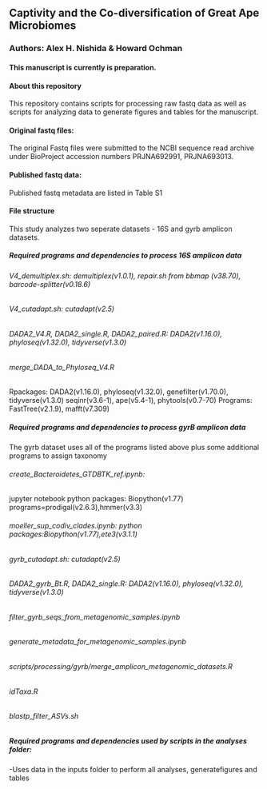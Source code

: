 ## Captivity and the Co-diversification of Great Ape Microbiomes
### Authors: Alex H. Nishida & Howard Ochman


#### This manuscript is currently is preparation.

#### About this repository
This repository contains scripts for processing raw fastq data as well as scripts for analyzing data to generate figures and tables for the manuscript.

#### Original fastq files:
The original Fastq files were submitted to the NCBI sequence read archive under BioProject accession numbers PRJNA692991, PRJNA693013.

#### Published fastq data:
Published fastq metadata are listed in Table S1

#### File structure
This study analyzes two seperate datasets - 16S and gyrb amplicon datasets.

##### Required programs and dependencies to process 16S amplicon data

###### V4_demultiplex.sh: demultiplex(v1.0.1), repair.sh from bbmap (v38.70), barcode-splitter(v0.18.6)
###### V4_cutadapt.sh: cutadapt(v2.5)
###### DADA2_V4.R, DADA2_single.R, DADA2_paired.R: DADA2(v1.16.0), phyloseq(v1.32.0), tidyverse(v1.3.0)
###### merge_DADA_to_Phyloseq_V4.R
Rpackages: DADA2(v1.16.0), phyloseq(v1.32.0), genefilter(v1.70.0), tidyverse(v1.3.0)
seqinr(v3.6-1), ape(v5.4-1), phytools(v0.7-70)
Programs: FastTree(v2.1.9), mafft(v7.309)

##### Required programs and dependencies to process gyrB amplicon data
The gyrb dataset uses all of the programs listed above plus some additional programs to assign taxonomy

###### create_Bacteroidetes_GTDBTK_ref.ipynb: 
jupyter notebook
python packages: Biopython(v1.77)
programs=prodigal(v2.6.3),hmmer(v3.3)

###### moeller_sup_codiv_clades.ipynb: python packages:Biopython(v1.77),ete3(v3.1.1)
###### gyrb_cutadapt.sh: cutadapt(v2.5)
###### DADA2_gyrb_Bt.R, DADA2_single.R: DADA2(v1.16.0), phyloseq(v1.32.0), tidyverse(v1.3.0)

###### filter_gyrb_seqs_from_metagenomic_samples.ipynb
###### generate_metadata_for_metagenomic_samples.ipynb
###### scripts/processing/gyrb/merge_amplicon_metagenomic_datasets.R
###### idTaxa.R
###### blastp_filter_ASVs.sh 

##### Required programs and dependencies used by scripts in the analyses folder:
-Uses data in the inputs folder to perform all analyses, generatefigures and tables
